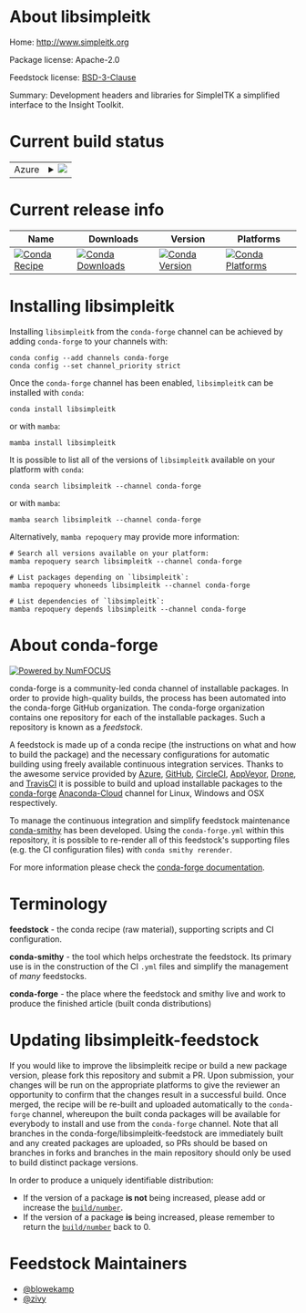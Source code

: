 About libsimpleitk
==================

Home: http://www.simpleitk.org

Package license: Apache-2.0

Feedstock license: [BSD-3-Clause](https://github.com/conda-forge/libsimpleitk-feedstock/blob/main/LICENSE.txt)

Summary: Development headers and libraries for SimpleITK a simplified interface to the Insight Toolkit.

Current build status
====================


<table>
    
  <tr>
    <td>Azure</td>
    <td>
      <details>
        <summary>
          <a href="https://dev.azure.com/conda-forge/feedstock-builds/_build/latest?definitionId=7854&branchName=main">
            <img src="https://dev.azure.com/conda-forge/feedstock-builds/_apis/build/status/libsimpleitk-feedstock?branchName=main">
          </a>
        </summary>
        <table>
          <thead><tr><th>Variant</th><th>Status</th></tr></thead>
          <tbody><tr>
              <td>linux_64</td>
              <td>
                <a href="https://dev.azure.com/conda-forge/feedstock-builds/_build/latest?definitionId=7854&branchName=main">
                  <img src="https://dev.azure.com/conda-forge/feedstock-builds/_apis/build/status/libsimpleitk-feedstock?branchName=main&jobName=linux&configuration=linux%20linux_64_" alt="variant">
                </a>
              </td>
            </tr><tr>
              <td>osx_64</td>
              <td>
                <a href="https://dev.azure.com/conda-forge/feedstock-builds/_build/latest?definitionId=7854&branchName=main">
                  <img src="https://dev.azure.com/conda-forge/feedstock-builds/_apis/build/status/libsimpleitk-feedstock?branchName=main&jobName=osx&configuration=osx%20osx_64_" alt="variant">
                </a>
              </td>
            </tr><tr>
              <td>osx_arm64</td>
              <td>
                <a href="https://dev.azure.com/conda-forge/feedstock-builds/_build/latest?definitionId=7854&branchName=main">
                  <img src="https://dev.azure.com/conda-forge/feedstock-builds/_apis/build/status/libsimpleitk-feedstock?branchName=main&jobName=osx&configuration=osx%20osx_arm64_" alt="variant">
                </a>
              </td>
            </tr><tr>
              <td>win_64</td>
              <td>
                <a href="https://dev.azure.com/conda-forge/feedstock-builds/_build/latest?definitionId=7854&branchName=main">
                  <img src="https://dev.azure.com/conda-forge/feedstock-builds/_apis/build/status/libsimpleitk-feedstock?branchName=main&jobName=win&configuration=win%20win_64_" alt="variant">
                </a>
              </td>
            </tr>
          </tbody>
        </table>
      </details>
    </td>
  </tr>
</table>

Current release info
====================

| Name | Downloads | Version | Platforms |
| --- | --- | --- | --- |
| [![Conda Recipe](https://img.shields.io/badge/recipe-libsimpleitk-green.svg)](https://anaconda.org/conda-forge/libsimpleitk) | [![Conda Downloads](https://img.shields.io/conda/dn/conda-forge/libsimpleitk.svg)](https://anaconda.org/conda-forge/libsimpleitk) | [![Conda Version](https://img.shields.io/conda/vn/conda-forge/libsimpleitk.svg)](https://anaconda.org/conda-forge/libsimpleitk) | [![Conda Platforms](https://img.shields.io/conda/pn/conda-forge/libsimpleitk.svg)](https://anaconda.org/conda-forge/libsimpleitk) |

Installing libsimpleitk
=======================

Installing `libsimpleitk` from the `conda-forge` channel can be achieved by adding `conda-forge` to your channels with:

```
conda config --add channels conda-forge
conda config --set channel_priority strict
```

Once the `conda-forge` channel has been enabled, `libsimpleitk` can be installed with `conda`:

```
conda install libsimpleitk
```

or with `mamba`:

```
mamba install libsimpleitk
```

It is possible to list all of the versions of `libsimpleitk` available on your platform with `conda`:

```
conda search libsimpleitk --channel conda-forge
```

or with `mamba`:

```
mamba search libsimpleitk --channel conda-forge
```

Alternatively, `mamba repoquery` may provide more information:

```
# Search all versions available on your platform:
mamba repoquery search libsimpleitk --channel conda-forge

# List packages depending on `libsimpleitk`:
mamba repoquery whoneeds libsimpleitk --channel conda-forge

# List dependencies of `libsimpleitk`:
mamba repoquery depends libsimpleitk --channel conda-forge
```


About conda-forge
=================

[![Powered by
NumFOCUS](https://img.shields.io/badge/powered%20by-NumFOCUS-orange.svg?style=flat&colorA=E1523D&colorB=007D8A)](https://numfocus.org)

conda-forge is a community-led conda channel of installable packages.
In order to provide high-quality builds, the process has been automated into the
conda-forge GitHub organization. The conda-forge organization contains one repository
for each of the installable packages. Such a repository is known as a *feedstock*.

A feedstock is made up of a conda recipe (the instructions on what and how to build
the package) and the necessary configurations for automatic building using freely
available continuous integration services. Thanks to the awesome service provided by
[Azure](https://azure.microsoft.com/en-us/services/devops/), [GitHub](https://github.com/),
[CircleCI](https://circleci.com/), [AppVeyor](https://www.appveyor.com/),
[Drone](https://cloud.drone.io/welcome), and [TravisCI](https://travis-ci.com/)
it is possible to build and upload installable packages to the
[conda-forge](https://anaconda.org/conda-forge) [Anaconda-Cloud](https://anaconda.org/)
channel for Linux, Windows and OSX respectively.

To manage the continuous integration and simplify feedstock maintenance
[conda-smithy](https://github.com/conda-forge/conda-smithy) has been developed.
Using the ``conda-forge.yml`` within this repository, it is possible to re-render all of
this feedstock's supporting files (e.g. the CI configuration files) with ``conda smithy rerender``.

For more information please check the [conda-forge documentation](https://conda-forge.org/docs/).

Terminology
===========

**feedstock** - the conda recipe (raw material), supporting scripts and CI configuration.

**conda-smithy** - the tool which helps orchestrate the feedstock.
                   Its primary use is in the construction of the CI ``.yml`` files
                   and simplify the management of *many* feedstocks.

**conda-forge** - the place where the feedstock and smithy live and work to
                  produce the finished article (built conda distributions)


Updating libsimpleitk-feedstock
===============================

If you would like to improve the libsimpleitk recipe or build a new
package version, please fork this repository and submit a PR. Upon submission,
your changes will be run on the appropriate platforms to give the reviewer an
opportunity to confirm that the changes result in a successful build. Once
merged, the recipe will be re-built and uploaded automatically to the
`conda-forge` channel, whereupon the built conda packages will be available for
everybody to install and use from the `conda-forge` channel.
Note that all branches in the conda-forge/libsimpleitk-feedstock are
immediately built and any created packages are uploaded, so PRs should be based
on branches in forks and branches in the main repository should only be used to
build distinct package versions.

In order to produce a uniquely identifiable distribution:
 * If the version of a package **is not** being increased, please add or increase
   the [``build/number``](https://docs.conda.io/projects/conda-build/en/latest/resources/define-metadata.html#build-number-and-string).
 * If the version of a package **is** being increased, please remember to return
   the [``build/number``](https://docs.conda.io/projects/conda-build/en/latest/resources/define-metadata.html#build-number-and-string)
   back to 0.

Feedstock Maintainers
=====================

* [@blowekamp](https://github.com/blowekamp/)
* [@zivy](https://github.com/zivy/)

